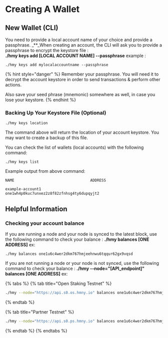 # Creating A Wallet

## New Wallet \(CLI\) <a id="new-local-account-creation"></a>

You need to provide a local account name of your choice and provide a passphrase. _\*\*_When creating an account, the CLI will ask you to provide a passphrase to encrypt the keystore file :  
**./hmy keys add \[LOCAL ACCOUNT NAME\] --passphrase**  example : 

```text
./hmy keys add mylocalaccountname --passphrase
```

{% hint style="danger" %}
Remember your passphrase. You will need it to decrypt the account keystore in order to send transactions & perform other actions.

Also save your seed phrase \(mnemonic\) somewhere as well, in case you lose your keystore.
{% endhint %}

### Backing Up Your Keystore File \(Optional\)

```text
./hmy keys location
```

The command above will return the location of your account keystore. You may want to create a backup of this file.‌

You can check the list of wallets \(local accounts\) with the following command:

```text
./hmy keys list
```

Example output from above command:

```text
NAME                                  ADDRESS

example-account1                      one1wh4p0kuc7unxez2z8f82zfnhsg4ty6dupqyjt2
```

## Helpful Information

### Checking your account balance

If you are running a node and your node is synced to the latest block, use the following command to check your balance : **./hmy balances \[ONE ADDRESS\]** ex:

```text
./hmy balances one1u6c4wer2dkm767hmjeehnwu6tqqur62gx9vqsd
```

If you are not running a node or your node is not synced, use the following command to check your balance : **./hmy --node="\[API\_endpoint\]" balances \[ONE ADDRESS\]** ex:

{% tabs %}
{% tab title="Open Staking Testnet" %}
```bash
./hmy --node="https://api.s0.os.hmny.io" balances one1u6c4wer2dkm767hmjeehnwu6tqqur62gx9vqsd
```
{% endtab %}

{% tab title="Partner Testnet" %}
```bash
./hmy --node="https://api.s0.ps.hmny.io" balances one1u6c4wer2dkm767hmjeehnwu6tqqur62gx9vqsd
```
{% endtab %}
{% endtabs %}

